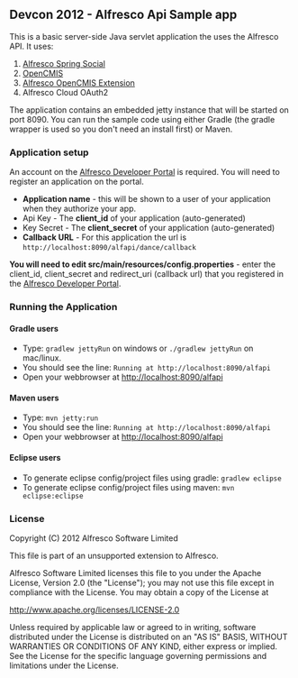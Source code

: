 ## Devcon 2012 - Alfresco Api Sample app  
This is a basic server-side Java servlet application the uses the Alfresco API.  It uses:

1. [Alfresco Spring Social](https://github.com/Alfresco/spring-social-alfresco)
2. [OpenCMIS](http://chemistry.apache.org/java/opencmis.html)
3. [Alfresco OpenCMIS Extension](https://code.google.com/a/apache-extras.org/p/alfresco-opencmis-extension/)
4. Alfresco Cloud OAuth2

The application contains an embedded jetty instance that will be started on port 8090.  You can run the sample code using either Gradle (the gradle wrapper is used so you don't need an install first) or Maven.

### Application setup
An account on the [Alfresco Developer Portal](https://developer.alfresco.com) is required.  You will need to register an application on the portal.

* **Application name** - this will be shown to a user of your application when they authorize your app.
* Api Key - The **client_id** of your application (auto-generated)
* Key Secret - The **client_secret** of your application (auto-generated)
* **Callback URL** - For this application the url is `http://localhost:8090/alfapi/dance/callback`  

**You will need to edit src/main/resources/config.properties** - enter the client_id, client_secret and redirect_uri (callback url) that you registered in the [Alfresco Developer Portal](https://developer.alfresco.com).

### Running the Application

#### Gradle users
* Type: `gradlew jettyRun` on windows or `./gradlew jettyRun` on mac/linux.  
* You should see the line: `Running at http://localhost:8090/alfapi`
* Open your webbrowser at <http://localhost:8090/alfapi>
 
#### Maven users
* Type: `mvn jetty:run`  
* You should see the line: `Running at http://localhost:8090/alfapi`
* Open your webbrowser at <http://localhost:8090/alfapi>

#### Eclipse users
* To generate eclipse config/project files using gradle: `gradlew eclipse`  
* To generate eclipse config/project files using maven: `mvn eclipse:eclipse`  
  
  
### License
Copyright (C) 2012 Alfresco Software Limited

This file is part of an unsupported extension to Alfresco.

Alfresco Software Limited licenses this file
to you under the Apache License, Version 2.0 (the
"License"); you may not use this file except in compliance
with the License.  You may obtain a copy of the License at

 http://www.apache.org/licenses/LICENSE-2.0

Unless required by applicable law or agreed to in writing,
software distributed under the License is distributed on an
"AS IS" BASIS, WITHOUT WARRANTIES OR CONDITIONS OF ANY
KIND, either express or implied.  See the License for the
specific language governing permissions and limitations
under the License.